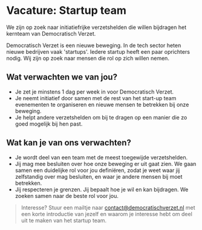 # Vacature: Startup team

We zijn op zoek naar initiatiefrijke verzetshelden die willen bijdragen het kernteam van Democratisch Verzet.

Democratisch Verzet is een nieuwe beweging. In de tech sector heten nieuwe bedrijven vaak 'startups'. Iedere startup heeft een paar oprichters nodig. Wij zijn op zoek naar mensen die rol op zich willen nemen.

## Wat verwachten we van jou?

- Je zet je minstens 1 dag per week in voor Democratisch Verzet.
- Je neemt initiatief door samen met de rest van het start-up team evenementen te organiseren en nieuwe mensen te betrekken bij onze beweging.
- Je helpt andere verzetshelden om bij te dragen op een manier die zo goed mogelijk bij hen past.

## Wat kan je van ons verwachten?

- Je wordt deel van een team met de meest toegewijde verzetshelden.
- Jij mag mee besluiten over hoe onze beweging er uit gaat zien. We gaan samen een duidelijke rol voor jou definiëren, zodat je weet waar jij zelfstandig over mag besluiten, en waar je andere mensen bij moet betrekken.
- Jij respecteren je grenzen. Jij bepaalt hoe je wil en kan bijdragen. We zoeken samen naar de beste rol voor jou.

> Interesse? Stuur een mailtje naar [contact@democratischverzet.nl](mailto:contact@democratischverzet.nl) met een korte introductie van jezelf en waarom je interesse hebt om deel uit te maken van het startup team.
